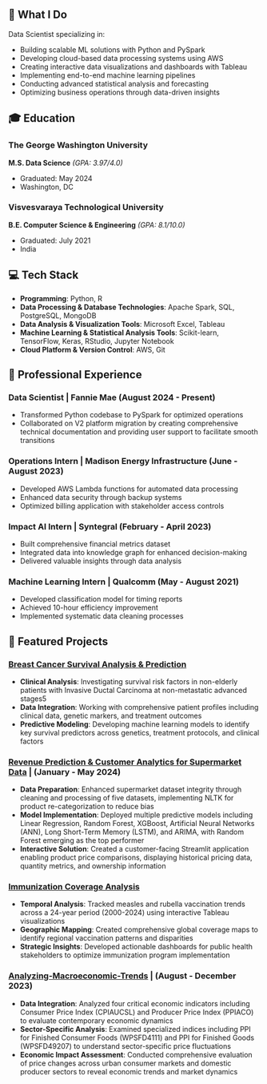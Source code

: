 ## 🎯 What I Do
Data Scientist specializing in:
- Building scalable ML solutions with Python and PySpark
- Developing cloud-based data processing systems using AWS
- Creating interactive data visualizations and dashboards with Tableau
- Implementing end-to-end machine learning pipelines
- Conducting advanced statistical analysis and forecasting
- Optimizing business operations through data-driven insights


## 🎓 Education
### The George Washington University
**M.S. Data Science** _(GPA: 3.97/4.0)_
- Graduated: May 2024
- Washington, DC

### Visvesvaraya Technological University
**B.E. Computer Science & Engineering** _(GPA: 8.1/10.0)_
- Graduated: July 2021
- India


## 💻 Tech Stack

- **Programming**: Python, R
- **Data Processing & Database Technologies**: Apache Spark, SQL, PostgreSQL, MongoDB
- **Data Analysis & Visualization Tools**: Microsoft Excel, Tableau
- **Machine Learning & Statistical Analysis Tools**: Scikit-learn, TensorFlow, Keras, RStudio, Jupyter Notebook
- **Cloud Platform & Version Control**: AWS, Git


## 💼 Professional Experience
### Data Scientist | Fannie Mae (August 2024 - Present)
- Transformed Python codebase to PySpark for optimized operations
- Collaborated on V2 platform migration by creating comprehensive technical documentation and providing user support to facilitate smooth transitions

### Operations Intern | Madison Energy Infrastructure (June - August 2023)
-  Developed AWS Lambda functions for automated data processing
-  Enhanced data security through backup systems
-  Optimized billing application with stakeholder access controls

### Impact AI Intern | Syntegral (February - April 2023)
- Built comprehensive financial metrics dataset
- Integrated data into knowledge graph for enhanced decision-making
- Delivered valuable insights through data analysis

### Machine Learning Intern | Qualcomm (May - August 2021)
- Developed classification model for timing reports
- Achieved 10-hour efficiency improvement
- Implemented systematic data cleaning processes


## 🚀 Featured Projects
### [Breast Cancer Survival Analysis & Prediction](https://github.com/sowmyamaddali/Breast-Cancer--METABRIC)
- **Clinical Analysis**: Investigating survival risk factors in non-elderly patients with Invasive Ductal Carcinoma at non-metastatic advanced stages5
- **Data Integration**: Working with comprehensive patient profiles including clinical data, genetic markers, and treatment outcomes
- **Predictive Modeling**: Developing machine learning models to identify key survival predictors across genetics, treatment protocols, and clinical factors


### [Revenue Prediction & Customer Analytics for Supermarket Data](https://github.com/sowmyamaddali/Revenue-Prediction-Customer-Analytics-for-Supermarket-Data) | (January - May 2024)
- **Data Preparation**: Enhanced supermarket dataset integrity through cleaning and processing of five datasets, implementing NLTK for product re-categorization to reduce bias
- **Model Implementation**: Deployed multiple predictive models including Linear Regression, Random Forest, XGBoost, Artificial Neural Networks (ANN), Long Short-Term Memory (LSTM), and ARIMA, with Random Forest emerging as the top performer
- **Interactive Solution**: Created a customer-facing Streamlit application enabling product price comparisons, displaying historical pricing data, quantity metrics, and ownership information


### [Immunization Coverage Analysis](https://public.tableau.com/views/Immunization-Activities/Dashboard1?:language=en-US&publish=yes&:sid=&:redirect=auth&:display_count=n&:origin=viz_share_link)
- **Temporal Analysis**: Tracked measles and rubella vaccination trends across a 24-year period (2000-2024) using interactive Tableau visualizations
- **Geographic Mapping**: Created comprehensive global coverage maps to identify regional vaccination patterns and disparities
- **Strategic Insights**: Developed actionable dashboards for public health stakeholders to optimize immunization program implementation

### [Analyzing-Macroeconomic-Trends](https://github.com/sowmyamaddali/Analyzing-Macroeconomic-Trends) | (August - December 2023)
- **Data Integration**: Analyzed four critical economic indicators including Consumer Price Index (CPIAUCSL) and Producer Price Index (PPIACO) to evaluate contemporary economic dynamics
- **Sector-Specific Analysis**: Examined specialized indices including PPI for Finished Consumer Foods (WPSFD4111) and PPI for Finished Goods (WPSFD49207) to understand sector-specific price fluctuations
- **Economic Impact Assessment**: Conducted comprehensive evaluation of price changes across urban consumer markets and domestic producer sectors to reveal economic trends and market dynamics



